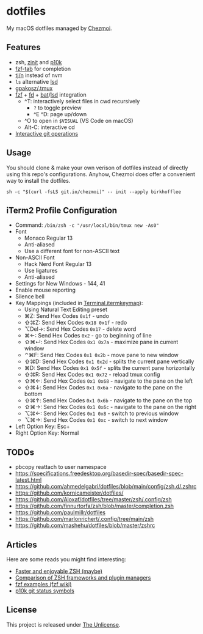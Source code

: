 # dotfiles

My macOS dotfiles managed by [Chezmoi](https://github.com/twpayne/chezmoi).  

## Features

* zsh, [zinit](https://github.com/zdharma/zinit) and [p10k](https://github.com/romkatv/powerlevel10k)
* [fzf-tab](https://github.com/Aloxaf/fzf-tab) for completion
* [tj/n](https://github.com/tj/n) instead of nvm
* `ls` alternative [lsd](https://github.com/Peltoche/lsd)
* [gpakosz/.tmux](https://github.com/gpakosz/.tmux)
* [fzf](https://github.com/junegunn/fzf#fuzzy-completion-for-bash-and-zsh) + [fd](https://github.com/sharkdp/fd) + [bat](https://github.com/sharkdp/bat)/[lsd](https://github.com/Peltoche/lsd) integration
  * ^T: interactively select files in cwd recursively
    * `?` to toggle preview
    * ^E ^D: page up/down
  * ^O to open in `$VISUAL` (VS Code on macOS)
  * Alt-C: interactive cd
* [Interactive git operations](https://github.com/wfxr/forgit#-features)

## Usage

You should clone & make your own verison of dotfiles instead of directly using
this repo's configurations. Anyhow, Chezmoi does offer a convenient way to
install the dotfiles.

```console
sh -c "$(curl -fsLS git.io/chezmoi)" -- init --apply birkhofflee
```

## iTerm2 Profile Configuration

* Command: `/bin/zsh -c "/usr/local/bin/tmux new -As0"`
* Font
  * Monaco Regular 13
  * Anti-aliased
  * Use a different font for non-ASCII text
* Non-ASCII Font
  * Hack Nerd Font Regular 13
  * Use ligatures
  * Anti-aliased
* Settings for New Windows - 144, 41
* Enable mouse reporting
* Silence bell
* Key Mappings (included in [Terminal.itermkeymap](Terminal.itermkeymap)):
  * Using Natural Text Editing preset
  * ⌘Z: Send Hex Codes `0x1f` - undo
  * ⇧⌘Z: Send Hex Codes `0x18 0x1f` - redo
  * ⌥Del→: Send Hex Codes `0x17` - delete word
  * ⌘←: Send Hex Codes `0x2` - go to beginning of line
  * ⇧⌘↵: Send Hex Codes `0x1 0x7a` - maximize pane in current window
  * ⌃⌘F: Send Hex Codes `0x1 0x2b` - move pane to new window
  * ⇧⌘D: Send Hex Codes `0x1 0x2d` - splits the current pane vertically
  * ⌘D: Send Hex Codes `0x1 0x5f` - splits the current pane horizontally
  * ⇧⌘R: Send Hex Codes `0x1 0x72` - reload tmux config
  * ⇧⌘←: Send Hex Codes `0x1 0x68` - navigate to the pane on the left
  * ⇧⌘↓: Send Hex Codes `0x1 0x6a` - navigate to the pane on the bottom
  * ⇧⌘↑: Send Hex Codes `0x1 0x6b` - navigate to the pane on the top
  * ⇧⌘→: Send Hex Codes `0x1 0x6c` - navigate to the pane on the right
  * ⌥⌘←: Send Hex Codes `0x1 0x8` - switch to previous window
  * ⌥⌘→: Send Hex Codes `0x1 0xc` - switch to next window
* Left Option Key: Esc+
* Right Option Key: Normal

## TODOs

* pbcopy reattach to user namespace
* https://specifications.freedesktop.org/basedir-spec/basedir-spec-latest.html
* https://github.com/ahmedelgabri/dotfiles/blob/main/config/zsh.d/.zshrc
* https://github.com/kornicameister/dotfiles/
* https://github.com/Aloxaf/dotfiles/tree/master/zsh/.config/zsh
* https://github.com/finnurtorfa/zsh/blob/master/completion.zsh
* https://github.com/paulmillr/dotfiles
* https://github.com/marlonrichert/.config/tree/main/zsh
* https://github.com/mashehu/dotfiles/blob/master/zshrc

## Articles

Here are some reads you might find interesting:

* [Faster and enjoyable ZSH (maybe)](https://htr3n.github.io/2018/07/faster-zsh/)
* [Comparison of ZSH frameworks and plugin managers](https://gist.github.com/laggardkernel/4a4c4986ccdcaf47b91e8227f9868ded)
* [fzf examples (fzf wiki)](https://github.com/junegunn/fzf/wiki/examples)
* [p10k git status symbols](https://github.com/romkatv/powerlevel10k#what-do-different-symbols-in-git-status-mean)

## License

This project is released under [The Unlicense](LICENSE).
